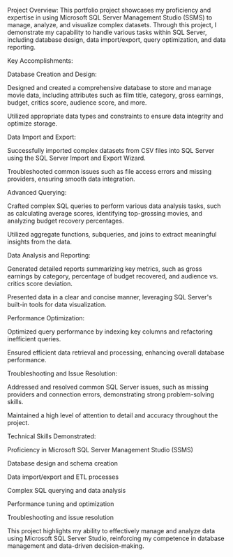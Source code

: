Project Overview: This portfolio project showcases my proficiency and expertise in using Microsoft SQL Server Management Studio (SSMS) to manage, analyze, and visualize complex datasets. Through this project, I demonstrate my capability to handle various tasks within SQL Server, including database design, data import/export, query optimization, and data reporting.

Key Accomplishments:

Database Creation and Design:

Designed and created a comprehensive database to store and manage movie data, including attributes such as film title, category, gross earnings, budget, critics score, audience score, and more.

Utilized appropriate data types and constraints to ensure data integrity and optimize storage.

Data Import and Export:

Successfully imported complex datasets from CSV files into SQL Server using the SQL Server Import and Export Wizard.

Troubleshooted common issues such as file access errors and missing providers, ensuring smooth data integration.

Advanced Querying:

Crafted complex SQL queries to perform various data analysis tasks, such as calculating average scores, identifying top-grossing movies, and analyzing budget recovery percentages.

Utilized aggregate functions, subqueries, and joins to extract meaningful insights from the data.

Data Analysis and Reporting:

Generated detailed reports summarizing key metrics, such as gross earnings by category, percentage of budget recovered, and audience vs. critics score deviation.

Presented data in a clear and concise manner, leveraging SQL Server's built-in tools for data visualization.

Performance Optimization:

Optimized query performance by indexing key columns and refactoring inefficient queries.

Ensured efficient data retrieval and processing, enhancing overall database performance.

Troubleshooting and Issue Resolution:

Addressed and resolved common SQL Server issues, such as missing providers and connection errors, demonstrating strong problem-solving skills.

Maintained a high level of attention to detail and accuracy throughout the project.

Technical Skills Demonstrated:

Proficiency in Microsoft SQL Server Management Studio (SSMS)

Database design and schema creation

Data import/export and ETL processes

Complex SQL querying and data analysis

Performance tuning and optimization

Troubleshooting and issue resolution

This project highlights my ability to effectively manage and analyze data using Microsoft SQL Server Studio, reinforcing my competence in database management and data-driven decision-making.

